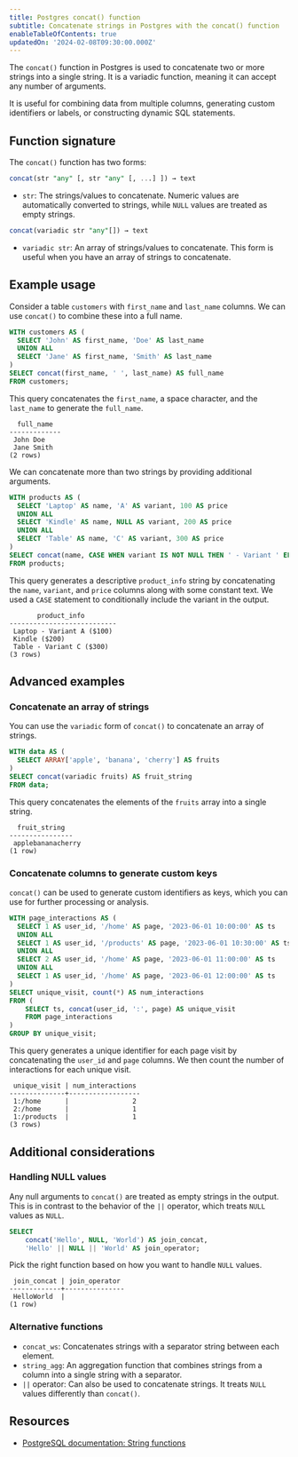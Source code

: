 ```yaml
---
title: Postgres concat() function
subtitle: Concatenate strings in Postgres with the concat() function
enableTableOfContents: true
updatedOn: '2024-02-08T09:30:00.000Z'
---
```


The `concat()` function in Postgres is used to concatenate two or more strings into a single string. It is a variadic function, meaning it can accept any number of arguments.

It is useful for combining data from multiple columns, generating custom identifiers or labels, or constructing dynamic SQL statements.

<CTA />

## Function signature

The `concat()` function has two forms:

```sql
concat(str "any" [, str "any" [, ...] ]) → text
```

- `str`: The strings/values to concatenate. Numeric values are automatically converted to strings, while `NULL` values are treated as empty strings.

```sql
concat(variadic str "any"[]) → text
```

- `variadic str`: An array of strings/values to concatenate. This form is useful when you have an array of strings to concatenate.

## Example usage

Consider a table `customers` with `first_name` and `last_name` columns. We can use `concat()` to combine these into a full name.

```sql
WITH customers AS (
  SELECT 'John' AS first_name, 'Doe' AS last_name
  UNION ALL
  SELECT 'Jane' AS first_name, 'Smith' AS last_name
)
SELECT concat(first_name, ' ', last_name) AS full_name
FROM customers;
```

This query concatenates the `first_name`, a space character, and the `last_name` to generate the `full_name`.

```text
  full_name
-------------
 John Doe
 Jane Smith
(2 rows)
```

We can concatenate more than two strings by providing additional arguments.

```sql
WITH products AS (
  SELECT 'Laptop' AS name, 'A' AS variant, 100 AS price
  UNION ALL
  SELECT 'Kindle' AS name, NULL AS variant, 200 AS price
  UNION ALL
  SELECT 'Table' AS name, 'C' AS variant, 300 AS price
)
SELECT concat(name, CASE WHEN variant IS NOT NULL THEN ' - Variant ' ELSE '' END, variant, ' ($', price, ')') AS product_info
FROM products;
```

This query generates a descriptive `product_info` string by concatenating the `name`, `variant`, and `price` columns along with some constant text. We used a `CASE` statement to conditionally include the variant in the output.

```text
       product_info
---------------------------
 Laptop - Variant A ($100)
 Kindle ($200)
 Table - Variant C ($300)
(3 rows)
```

## Advanced examples

### Concatenate an array of strings

You can use the `variadic` form of `concat()` to concatenate an array of strings.

```sql
WITH data AS (
  SELECT ARRAY['apple', 'banana', 'cherry'] AS fruits
)
SELECT concat(variadic fruits) AS fruit_string
FROM data;
```

This query concatenates the elements of the `fruits` array into a single string.

```text
  fruit_string
----------------
 applebananacherry
(1 row)
```

### Concatenate columns to generate custom keys

`concat()` can be used to generate custom identifiers as keys, which you can use for further processing or analysis.

```sql
WITH page_interactions AS (
  SELECT 1 AS user_id, '/home' AS page, '2023-06-01 10:00:00' AS ts
  UNION ALL
  SELECT 1 AS user_id, '/products' AS page, '2023-06-01 10:30:00' AS ts
  UNION ALL
  SELECT 2 AS user_id, '/home' AS page, '2023-06-01 11:00:00' AS ts
  UNION ALL
  SELECT 1 AS user_id, '/home' AS page, '2023-06-01 12:00:00' AS ts
)
SELECT unique_visit, count(*) AS num_interactions
FROM (
    SELECT ts, concat(user_id, ':', page) AS unique_visit
    FROM page_interactions
)
GROUP BY unique_visit;
```

This query generates a unique identifier for each page visit by concatenating the `user_id` and `page` columns. We then count the number of interactions for each unique visit.

```text
 unique_visit | num_interactions
--------------+------------------
 1:/home      |                2
 2:/home      |                1
 1:/products  |                1
(3 rows)
```

## Additional considerations

### Handling NULL values

Any null arguments to `concat()` are treated as empty strings in the output. This is in contrast to the behavior of the `||` operator, which treats `NULL` values as `NULL`.

```sql
SELECT
    concat('Hello', NULL, 'World') AS join_concat,
    'Hello' || NULL || 'World' AS join_operator;
```

Pick the right function based on how you want to handle `NULL` values.

```text
 join_concat | join_operator
-------------+---------------
 HelloWorld  |
(1 row)
```

### Alternative functions

- `concat_ws`: Concatenates strings with a separator string between each element.
- `string_agg`: An aggregation function that combines strings from a column into a single string with a separator.
- `||` operator: Can also be used to concatenate strings. It treats `NULL` values differently than `concat()`.

## Resources

- [PostgreSQL documentation: String functions](https://www.postgresql.org/docs/current/functions-string.html)
